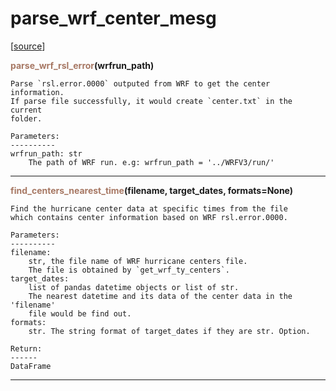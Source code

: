 # parse_wrf_center_mesg  

[[source](.././hurricane_tools//parse_wrf_center_mesg.py)]  

<span style="color:#a77864">**parse_wrf_rsl_error**</span>**(wrfrun_path)**

    Parse `rsl.error.0000` outputed from WRF to get the center information.
    If parse file successfully, it would create `center.txt` in the current
    folder.
    
    Parameters:
    ----------
    wrfrun_path: str
        The path of WRF run. e.g: wrfrun_path = '../WRFV3/run/'



******
<span style="color:#a77864">**find_centers_nearest_time**</span>**(filename, target_dates, formats=None)**

    Find the hurricane center data at specific times from the file
    which contains center information based on WRF rsl.error.0000.
    
    Parameters:
    ----------
    filename: 
        str, the file name of WRF hurricane centers file.
        The file is obtained by `get_wrf_ty_centers`.
    target_dates: 
        list of pandas datetime objects or list of str.
        The nearest datetime and its data of the center data in the 'filename'
        file would be find out.
    formats:
        str. The string format of target_dates if they are str. Option.
        
    Return:
    ------
    DataFrame



******